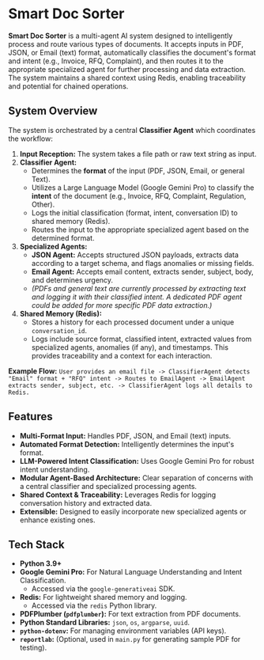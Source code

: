 # Smart Doc Sorter

**Smart Doc Sorter** is a multi-agent AI system designed to intelligently process and route various types of documents. It accepts inputs in PDF, JSON, or Email (text) format, automatically classifies the document's format and intent (e.g., Invoice, RFQ, Complaint), and then routes it to the appropriate specialized agent for further processing and data extraction. The system maintains a shared context using Redis, enabling traceability and potential for chained operations.

## System Overview

The system is orchestrated by a central **Classifier Agent** which coordinates the workflow:

1.  **Input Reception:** The system takes a file path or raw text string as input.
2.  **Classifier Agent:**
    *   Determines the **format** of the input (PDF, JSON, Email, or general Text).
    *   Utilizes a Large Language Model (Google Gemini Pro) to classify the **intent** of the document (e.g., Invoice, RFQ, Complaint, Regulation, Other).
    *   Logs the initial classification (format, intent, conversation ID) to shared memory (Redis).
    *   Routes the input to the appropriate specialized agent based on the determined format.
3.  **Specialized Agents:**
    *   **JSON Agent:** Accepts structured JSON payloads, extracts data according to a target schema, and flags anomalies or missing fields.
    *   **Email Agent:** Accepts email content, extracts sender, subject, body, and determines urgency.
    *   *(PDFs and general text are currently processed by extracting text and logging it with their classified intent. A dedicated PDF agent could be added for more specific PDF data extraction.)*
4.  **Shared Memory (Redis):**
    *   Stores a history for each processed document under a unique `conversation_id`.
    *   Logs include source format, classified intent, extracted values from specialized agents, anomalies (if any), and timestamps. This provides traceability and a context for each interaction.

**Example Flow:**
`User provides an email file -> ClassifierAgent detects "Email" format + "RFQ" intent -> Routes to EmailAgent -> EmailAgent extracts sender, subject, etc. -> ClassifierAgent logs all details to Redis.`

## Features

*   **Multi-Format Input:** Handles PDF, JSON, and Email (text) inputs.
*   **Automated Format Detection:** Intelligently determines the input's format.
*   **LLM-Powered Intent Classification:** Uses Google Gemini Pro for robust intent understanding.
*   **Modular Agent-Based Architecture:** Clear separation of concerns with a central classifier and specialized processing agents.
*   **Shared Context & Traceability:** Leverages Redis for logging conversation history and extracted data.
*   **Extensible:** Designed to easily incorporate new specialized agents or enhance existing ones.

## Tech Stack

*   **Python 3.9+**
*   **Google Gemini Pro:** For Natural Language Understanding and Intent Classification.
    *   Accessed via the `google-generativeai` SDK.
*   **Redis:** For lightweight shared memory and logging.
    *   Accessed via the `redis` Python library.
*   **PDFPlumber (`pdfplumber`):** For text extraction from PDF documents.
*   **Python Standard Libraries:** `json`, `os`, `argparse`, `uuid`.
*   **`python-dotenv`:** For managing environment variables (API keys).
*   **`reportlab`:** (Optional, used in `main.py` for generating sample PDF for testing).
